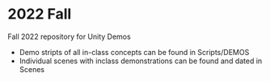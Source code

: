 # 2022 Fall
Fall 2022 repository for Unity Demos

  - Demo stripts of all in-class concepts can be found in Scripts/DEMOS
  - Individual scenes with inclass demonstrations can be found and dated in Scenes
